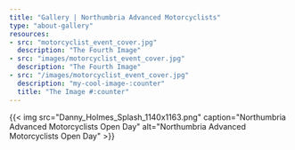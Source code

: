 ```yaml
---
title: "Gallery | Northumbria Advanced Motorcyclists"
type: "about-gallery"
resources:
- src: "motorcyclist_event_cover.jpg"
  description: "The Fourth Image"
- src: "images/motorcyclist_event_cover.jpg"
  description: "The Fourth Image"
- src: "/images/motorcyclist_event_cover.jpg"
  description: "my-cool-image-:counter"
  title: "The Image #:counter"
---
```


{{< img src="Danny_Holmes_Splash_1140x1163.png" caption="Northumbria Advanced Motorcyclists Open Day" alt="Northumbria Advanced Motorcyclists Open Day" >}}



